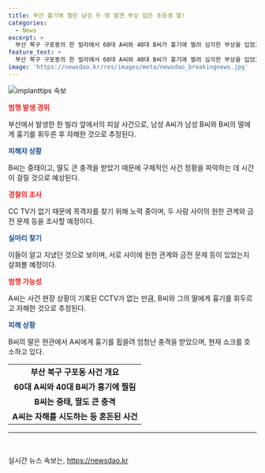 ```yaml
---
title: 부산 흉기에 찔린 남성 두 명 발견 부상 입은 초등생 딸!
categories:
  - News
excerpt: >
  부산 북구 구포동의 한 빌라에서 60대 A씨와 40대 B씨가 흉기에 찔려 심각한 부상을 입었고, B씨는 사망했다. A씨는 자해한 상태이며, B씨의 딸도 피해를 입었다. 이 사건에 대한 수사가 진행 중이며, 이들 간 관계와 동기를 밝히기 위해 노력하고 있다. CCTV는 없지만 목격자를 찾는 등 사건을 파악하기 위해 노력 중이다.
feature_text: >
  부산 북구 구포동의 한 빌라에서 60대 A씨와 40대 B씨가 흉기에 찔려 심각한 부상을 입었고, B씨는 사망했다. A씨는 자해한 상태이며, B씨의 딸도 피해를 입었다. 이 사건에 대한 수사가 진행 중이며, 이들 간 관계와 동기를 밝히기 위해 노력하고 있다. CCTV는 없지만 목격자를 찾는 등 사건을 파악하기 위해 노력 중이다.
image: 'https://newsdao.kr/res/images/meta/newsdao_breakingnews.jpg'
---
```


<p><img src="https://newsdao.kr/res/images/meta/newsdao_breakingnews.jpg" alt="implanttips 속보" /></p>

<p><b><span style="color: #ee2323;">범행 발생 경위</span></b></p>

<p data-ke-size="size16">부산에서 발생한 한 빌라 앞에서의 피살 사건으로, 남성 A씨가 남성 B씨와 B씨의 딸에게 흉기를 휘두른 후 자해한 것으로 추정된다.</p>

<p><b><span style="color: #1a5490;">피해자 상황</span></b></p>

<p data-ke-size="size16">B씨는 중태이고, 딸도 큰 충격을 받았기 때문에 구체적인 사건 정황을 파악하는 데 시간이 걸릴 것으로 예상된다.</p>

<p><b><span style="color: #ee2323;">경찰의 조사</span></b></p>

<p data-ke-size="size16">CC TV가 없기 때문에 목격자를 찾기 위해 노력 중이며, 두 사람 사이의 원한 관계와 금전 문제 등을 조사할 예정이다.</p>

<p><b><span style="color: #1a5490;">실마리 찾기</span></b></p>

<p data-ke-size="size16">이들이 알고 지냈던 것으로 보이며, 서로 사이에 원한 관계와 금전 문제 등이 있었는지 살펴볼 예정이다.</p>

<p><b><span style="color: #ee2323;">범행 가능성</span></b></p>

<p data-ke-size="size16">A씨는 사건 현장 상황이 기록된 CCTV가 없는 만큼, B씨와 그의 딸에게 흉기를 휘두르고 자해한 것으로 추정된다.</p>

<p><b><span style="color: #1a5490;">피해 상황</span></b></p>

<p data-ke-size="size16">B씨의 딸은 현관에서 A씨에게 흉기를 휩쓸려 엄청난 충격을 받았으며, 현재 쇼크를 호소하고 있다.</p>

<table>
  <tbody>
    <tr>
      <td style="text-align: center; height: 17px;"><b>부산 북구 구포동 사건 개요</b></td>
    </tr>
    <tr>
      <td style="text-align: center; height: 17px;"><b>60대 A씨와 40대 B씨가 흉기에 찔림</b></td>
    </tr>
    <tr>
      <td style="text-align: center; height: 17px;"><b>B씨는 중태, 딸도 큰 충격</b></td>
    </tr>
    <tr>
      <td style="text-align: center; height: 17px;"><b>A씨는 자해를 시도하는 등 혼돈된 사건</b></td>
    </tr>
  </tbody>
</table>

<hr>

<p data-ke-size="size16">&nbsp;</p>
실시간 뉴스 속보는, <a href="https://newsdao.kr" rel="dofollow">https://newsdao.kr</a>


